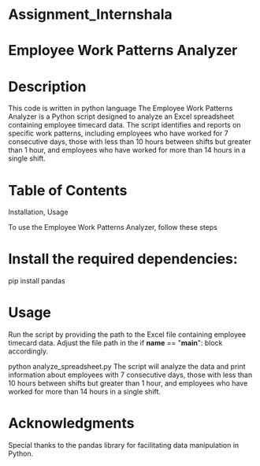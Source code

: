 # Assignment_Internshala
# Employee Work Patterns Analyzer
# Description
This code is written in python language
The Employee Work Patterns Analyzer is a Python script designed to analyze an Excel spreadsheet containing employee timecard data. The script identifies and reports on specific work patterns, including employees who have worked for 7 consecutive days, those with less than 10 hours between shifts but greater than 1 hour, and employees who have worked for more than 14 hours in a single shift.

# Table of Contents
Installation,
Usage

To use the Employee Work Patterns Analyzer, follow these steps
# Install the required dependencies:
pip install pandas

# Usage
Run the script by providing the path to the Excel file containing employee timecard data. Adjust the file path in the if __name__ == "__main__": block accordingly.

python analyze_spreadsheet.py
The script will analyze the data and print information about employees with 7 consecutive days, those with less than 10 hours between shifts but greater than 1 hour, and employees who have worked for more than 14 hours in a single shift.

# Acknowledgments
Special thanks to the pandas library for facilitating data manipulation in Python.

